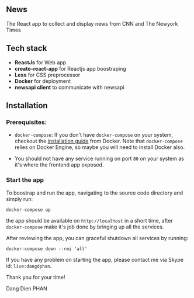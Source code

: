 ## News
The React app to collect and display news from CNN and The Newyork Times

## Tech stack
- **ReactJs** for Web app
- **create-react-app** for Reactjs app boostraping
- **Less** for CSS preprocessor
- **Docker** for deployment
- **newsapi client** to communicate with newsapi

## Installation

### Prerequisites:
- `docker-compose`: If you don't have `docker-compose` on your system, checkout the [installation guide](https://docs.docker.com/compose/install/) from Docker. Note that `docker-compose` relies on Docker Engine, so maybe you will need to install Docker also.

- You should not have any service running on port `80` on your system as it's where the frontend app exposed.

### Start the app

To boostrap and run the app, navigating to the source code directory and simply run:
```
docker-compose up
```

the app should be available on `http://localhost` in a short time, after `docker-compose` make it's job done by bringing up all the services.

After reviewing the app, you can graceful shutdown all services by running:
```
docker-compose down --rmi 'all'
```

If you have any problem on starting the app, please contact me via Skype id: `live:dangdphan`.

Thank you for your time!

Dang Dien PHAN